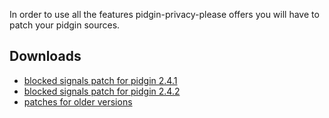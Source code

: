 In order to use all the features pidgin-privacy-please offers you will have to patch your pidgin sources.

## Downloads ##

  * [blocked signals patch for pidgin 2.4.1](http://pidgin-privacy-please.googlecode.com/svn-history/r9/trunk/patches/pidgin-2.4.1-blocked-signals-1.0.patch)
  * [blocked signals patch for pidgin 2.4.2](http://pidgin-privacy-please.googlecode.com/svn-history/r37/trunk/patches/pidgin-2.4.2-blocked-signals-1.0.patch)
  * [patches for older versions](http://tools.desire.ch/data/pidgin-pp/files/patches/)